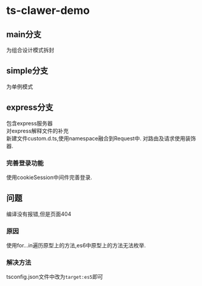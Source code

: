 # ts-clawer-demo
## main分支
为组合设计模式拆封

## simple分支
为单例模式
## express分支
包含express服务器   
对express解释文件的补充   
新建文件custom.d.ts,使用namespace融合到Request中.
对路由及请求使用装饰器.

### 完善登录功能
使用cookieSession中间件完善登录.
## 问题
编译没有报错,但是页面404  
### 原因
使用for...in遍历原型上的方法,es6中原型上的方法无法枚举.
### 解决方法
tsconfig.json文件中改为`target:es5`即可